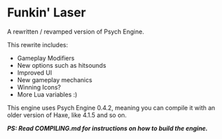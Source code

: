 # Funkin' Laser

A rewritten / revamped version of Psych Engine.

This rewrite includes:

* Gameplay Modifiers
* New options such as hitsounds
* Improved UI
* New gameplay mechanics
* Winning Icons?
* More Lua variables :)

This engine uses Psych Engine 0.4.2, meaning you can compile it with an older version of Haxe, like 4.1.5 and so on.

***PS: Read COMPILING.md for instructions on how to build the engine.***
